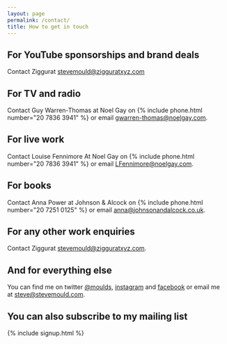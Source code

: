 ```yaml
---
layout: page
permalink: /contact/
title: How to get in touch
---
```


## For YouTube sponsorships and brand deals
Contact Ziggurat [stevemould@zigguratxyz.com](mailto:stevemould@zigguratxyz.com) 

## For TV and radio
Contact Guy Warren-Thomas at Noel Gay on {% include phone.html number="20 7836 3941" %} or email [gwarren-thomas@noelgay.com](mailto:gwarren-thomas@noelgay.com).

## For live work
Contact Louise Fennimore At Noel Gay on {% include phone.html number="20 7836 3941" %} or email [LFennimore@noelgay.com](mailto:LFennimore@noelgay.com).

## For books
Contact Anna Power at Johnson & Alcock on {% include phone.html number="20 7251 0125" %} or email [anna@johnsonandalcock.co.uk](mailto:anna@johnsonandalcock.co.uk).

## For any other work enquiries
Contact Ziggurat [stevemould@zigguratxyz.com](mailto:stevemould@zigguratxyz.com).

## And for everything else
You can find me on twitter [@moulds](https://twitter.com/moulds), [instagram](https://www.instagram.com/stevemouldscience/) and [facebook](https://www.facebook.com/stevemouldscience/) or email me at [steve@stevemould.com](mailto:steve@stevemould.com).

## You can also subscribe to my mailing list

{% include signup.html %} 